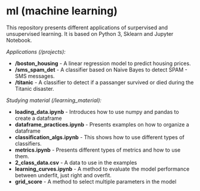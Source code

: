 # ml (machine learning)

This repository presents different applications of surpervised and unsupervised learning. It is based on Python 3, Sklearn and Jupyter Notebook. 

_Applications (/projects):_
* __/boston_housing__ - A linear regression model to predict housing prices.
* __/sms_spam_det__ - A classifier based on Naive Bayes to detect SPAM - SMS messages.
* __/titanic__ - A classifier to detect if a passanger survived or died during the Titanic disaster.

_Studying material (/learning_material):_
* __loading_data.ipynb__ - Introduces how to use numpy and pandas to create a dataframe
* __dataframe_practices.ipynb__ - Presents examples on how to organize a dataframe
* __classification_algs.ipynb__ - This shows how to use different types of classifiers.
* __metrics.ipynb__ - Presents different types of metrics and how to use them.
* __2_class_data.csv__ - A data to use in the examples
* __learning_curves.ipynb__ - A method to evaluate the model performance between underfit, just right and overfit.
* __grid_score__ - A method to select multiple parameters in the model

